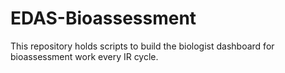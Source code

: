 # EDAS-Bioassessment
This repository holds scripts to build the biologist dashboard for bioassessment work every IR cycle.
